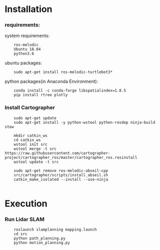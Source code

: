# Installation
### requirements:
system requirements:
```
	ros-melodic
	Ubuntu 18.04
	python3.6
```
ubuntu packages:
```
	sudo apt-get install ros-melodic-turtlebot3*
```

python packages(in Anaconda Environment):
```
	conda install -c conda-forge libspatialindex=1.8.5
	pip install rtree plotly

```

### Install Cartographer
```
	sudo apt-get update
	sudo apt-get install -y python-wstool python-rosdep ninja-build stow
	
	mkdir catkin_ws
	cd catkin_ws
	wstool init src
	wstool merge -t src https://raw.githubusercontent.com/cartographer-project/cartographer_ros/master/cartographer_ros.rosinstall
	wstool update -t src

	sudo apt-get remove ros-melodic-abseil-cpp
	src/cartographer/scripts/install_abseil.sh
	catkin_make_isolated --install --use-ninja


```


# Execution

### Run Lidar SLAM
```
	roslaunch slamplanning mapping.launch
	cd src
	python path_planning.py
	python motion_planning.py
```

